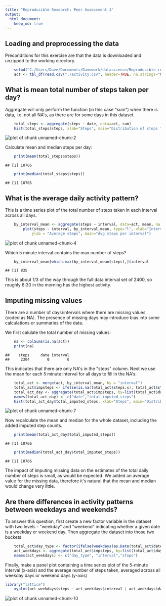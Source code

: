 ```yaml
---
title: "Reproducible Research: Peer Assessment 1"
output: 
  html_document:
    keep_md: true
---
```



## Loading and preprocessing the data
Preconditions for this exercise are that the data is downloaded and unzipped to the working directory.

```r
    setwd("C:/Users/Dave/Documents/Davework/datascience/Reproducible research/")
    act <- tbl_df(read.csv("./activity.csv", header=TRUE, na.strings="NA", stringsAsFactors = FALSE))
```
## What is mean total number of steps taken per day?
Aggregate will only perform the function (in this case "sum") when there is data, i.e. not all NA's, as there are for some days in this dataset.

```r
    total_steps <- aggregate(steps ~ date, data=act, sum)
    hist(total_steps$steps, xlab="Steps", main="Distribution of steps taken per day", breaks=nrow(total_steps))
```

![plot of chunk unnamed-chunk-2](figure/unnamed-chunk-2.png) 

Calculate mean and median steps per day:

```r
    print(mean(total_steps$steps))
```

```
## [1] 10766
```

```r
    print(median(total_steps$steps))
```

```
## [1] 10765
```
## What is the average daily activity pattern?
This is a time series plot of the total number of steps taken in each interval across all days.

```r
    by_interval_mean <- aggregate(steps ~ interval, data=act, mean, na.rm=TRUE)
        plot(steps ~ interval, by_interval_mean, type="l", xlab="Interval", 
            ylab = "Average steps", main="Avg steps per interval")
```

![plot of chunk unnamed-chunk-4](figure/unnamed-chunk-4.png) 

Which 5 minute interval contains the max number of steps?

```r
    by_interval_mean[which.max(by_interval_mean$steps),]$interval
```

```
## [1] 835
```
This is about 1/3 of the way through the full data interval set of 2400, so roughly 8:30 in the morning has the highest activity.

## Imputing missing values
There are a number of days/intervals where there are missing values (coded as NA). The presence of missing days may introduce bias into some calculations or summaries of the data.  

We first calulate the total number of missing values:

```r
    na <- colSums(is.na(act))
    print(na)
```

```
##    steps     date interval 
##     2304        0        0
```

This indicates that there are only NA's in the "steps" column.
Next we use the mean for each 5 minute interval for all days to fill in the NA's.



```r
    total_act <- merge(act, by_interval_mean, by = "interval")
    total_act$impsteps <- ifelse(is.na(total_act$steps.x), total_act$steps.y, total_act$steps.x)
    total_act_day <- aggregate(total_act$impsteps, by=list(total_act$date), FUN=sum)
    names(total_act_day) <- c("date","total_imputed_steps")
    hist(total_act_day$total_imputed_steps, xlab="Steps", main="Distribution of steps taken per day", breaks=nrow(total_steps))
```

![plot of chunk unnamed-chunk-7](figure/unnamed-chunk-7.png) 

Now recalculate the mean and median for the whole dataset, including the added imputed step counts.

```r
    print(mean(total_act_day$total_imputed_steps))
```

```
## [1] 10766
```

```r
    print(median(total_act_day$total_imputed_steps))
```

```
## [1] 10766
```

The impact of imputing missing data on the estimates of the total daily number of steps is small, as would be expected.  We added an average value for the missing data, therefore it's natural that the mean and median would change very little.
## Are there differences in activity patterns between weekdays and weekends?
To answer this question, first create a new factor variable in the dataset with two levels - "weekday" and "weekend" indicating whether a given date is a weekday or weekend day.  Then aggregate the dataset into those two buckets.

```r
    total_act$day_type <- factor(ifelse(weekdays(as.Date(total_act$date)) %in% c("Saturday", "Sunday"), "weekend", "weekday"))
    act_weekdays <- aggregate(total_act$impsteps, by=list(total_act$day_type, total_act$interval), FUN=mean)
    names(act_weekdays) <- c("day_type", "interval","steps")
```
Finally, make a panel plot containing a time series plot of the 5-minute interval (x-axis) and the average number of steps taken, averaged across all weekday days or weekend days (y-axis)

```r
library("lattice")
    xyplot(act_weekdays$steps ~ act_weekdays$interval | act_weekdays$day_type, type = "l", xlab="Interval", ylab="Average steps", layout = c(1,2))
```

![plot of chunk unnamed-chunk-10](figure/unnamed-chunk-10.png) 
